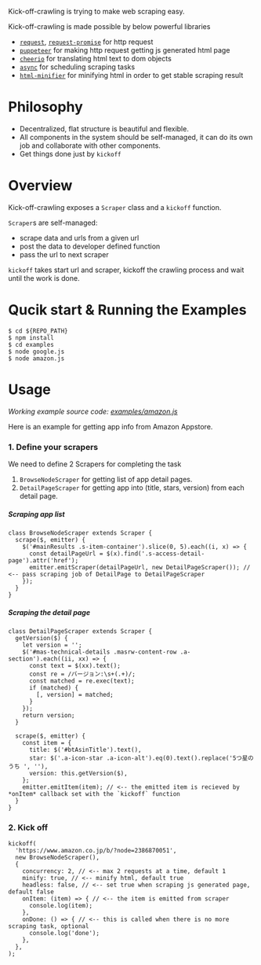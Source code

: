 Kick-off-crawling is trying to make web scraping easy.

Kick-off-crawling is made possible by below powerful libraries
* [`request`](https://github.com/request/request), [`request-promise`](https://github.com/request/request-promise) for http request
* [`puppeteer`](https://github.com/GoogleChrome/puppeteer) for making http request getting js generated html page
* [`cheerio`](https://github.com/cheeriojs/cheerio) for translating html text to dom objects
* [`async`](https://github.com/caolan/async) for scheduling scraping tasks
* [`html-minifier`](https://github.com/kangax/html-minifier) for minifying html in order to get stable scraping result

# Philosophy

* Decentralized, flat structure is beautiful and flexible.
* All components in the system should be self-managed, it can do its own job and collaborate with other components.
* Get things done just by `kickoff`

# Overview

Kick-off-crawling exposes a `Scraper` class and a `kickoff` function.

`Scraper`s are self-managed:
* scrape data and urls from a given url
* post the data to developer defined function
* pass the url to next scraper

`kickoff` takes start url and scraper, kickoff the crawling process and wait until the work is done.

# Qucik start & Running the Examples

```
$ cd ${REPO_PATH}
$ npm install
$ cd examples
$ node google.js
$ node amazon.js
```

# Usage

_Working example source code: [examples/amazon.js](https://github.com/lulurun/kick-off-crawling/blob/master/examples/amazon.js)_

Here is an example for getting app info from Amazon Appstore.

### 1. Define your scrapers

We need to define 2 Scrapers for completing the task
1. `BrowseNodeScraper` for getting list of app detail pages.
2. `DetailPageScraper` for getting app into (title, stars, version) from each detail page.

##### Scraping app list

```
class BrowseNodeScraper extends Scraper {
  scrape($, emitter) {
    $('#mainResults .s-item-container').slice(0, 5).each((i, x) => {
      const detailPageUrl = $(x).find('.s-access-detail-page').attr('href');
      emitter.emitScraper(detailPageUrl, new DetailPageScraper()); // <-- pass scraping job of DetailPage to DetailPageScraper
    });
  }
}
```

##### Scraping the detail page

```
class DetailPageScraper extends Scraper {
  getVersion($) {
    let version = '';
    $('#mas-technical-details .masrw-content-row .a-section').each((ii, xx) => {
      const text = $(xx).text();
      const re = /バージョン:\s+(.+)/;
      const matched = re.exec(text);
      if (matched) {
        [, version] = matched;
      }
    });
    return version;
  }

  scrape($, emitter) {
    const item = {
      title: $('#btAsinTitle').text(),
      star: $('.a-icon-star .a-icon-alt').eq(0).text().replace('5つ星のうち ', ''),
      version: this.getVersion($),
    };
    emitter.emitItem(item); // <-- the emitted item is recieved by *onItem* callback set with the `kickoff` function
  }
}
```

### 2. Kick off

```
kickoff(
  'https://www.amazon.co.jp/b/?node=2386870051',
  new BrowseNodeScraper(),
  {
    concurrency: 2, // <-- max 2 requests at a time, default 1
    minify: true, // <-- minify html, default true
    headless: false, // <-- set true when scraping js generated page, default false
    onItem: (item) => { // <-- the item is emitted from scraper
      console.log(item);
    },
    onDone: () => { // <-- this is called when there is no more scraping task, optional
      console.log('done');
    },
  },
);
```

